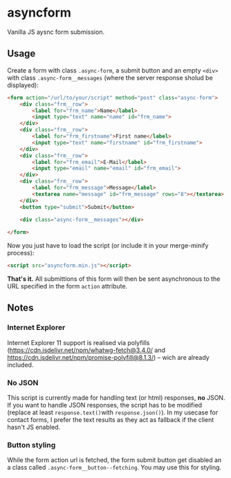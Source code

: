 # asyncform
Vanilla JS aysnc form submission.

## Usage
Create a form with class `.async-form`, a submit button and an empty `<div>` with class `.async-form__messages` (where the server response sholud be displayed):

```html
<form action="/url/to/your/script" method="post" class="async-form">
    <div class="frm__row">
        <label for="frm_name">Name</label>
        <input type="text" name="name" id="frm_name">
    </div>
    <div class="frm__row">
        <label for="frm_firstname">First name</label>
        <input type="text" name="firstname" id="frm_firstname">
    </div>
    <div class="frm__row">
        <label for="frm_email">E-Mail</label>
        <input type="email" name="email" id="frm_email">
    </div>
    <div class="frm__row">
        <label for="frm_message">Message</label>
        <textarea name="message" id="frm_message" rows="8"></textarea>
    </div>
    <button type="submit">Submit</button>
    
    <div class="async-form__messages"></div>

</form>
```
Now you just have to load the script (or include it in your merge-minify process):

```html
<script src="asyncform.min.js"></script>
```

**That's it.**
All submittions of this form will then be sent asynchronous to the URL specified in the form `action` attribute.

## Notes
### Internet Explorer
Internet Explorer 11 support is realised via polyfills (https://cdn.jsdelivr.net/npm/whatwg-fetch@3.4.0/ and https://cdn.jsdelivr.net/npm/promise-polyfill@8.1.3/) – wich are already included. 

### No JSON
This script is currently made for handling text (or html) responses, **no** JSON. If you want to handle JSON responses, the script has to be modified (replace at least `response.text()`with `response.json()`).
In my usecase for contact forms, I prefer the text results as they act as fallback if the client hasn't JS enabled.

### Button styling
While the form action url is fetched, the form submit button get disabled an a class called `.async-form__button--fetching`. You may use this for styling.
